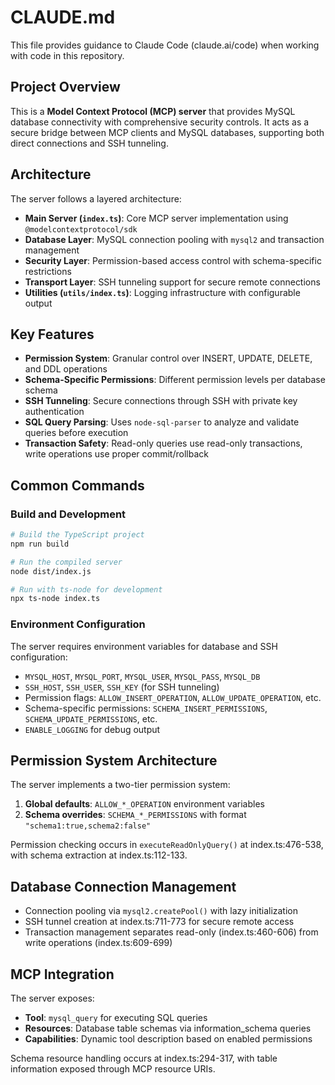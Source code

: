 # CLAUDE.md

This file provides guidance to Claude Code (claude.ai/code) when working with code in this repository.

## Project Overview

This is a **Model Context Protocol (MCP) server** that provides MySQL database connectivity with comprehensive security controls. It acts as a secure bridge between MCP clients and MySQL databases, supporting both direct connections and SSH tunneling.

## Architecture

The server follows a layered architecture:

- **Main Server (`index.ts`)**: Core MCP server implementation using `@modelcontextprotocol/sdk`
- **Database Layer**: MySQL connection pooling with `mysql2` and transaction management  
- **Security Layer**: Permission-based access control with schema-specific restrictions
- **Transport Layer**: SSH tunneling support for secure remote connections
- **Utilities (`utils/index.ts`)**: Logging infrastructure with configurable output

## Key Features

- **Permission System**: Granular control over INSERT, UPDATE, DELETE, and DDL operations
- **Schema-Specific Permissions**: Different permission levels per database schema
- **SSH Tunneling**: Secure connections through SSH with private key authentication
- **SQL Query Parsing**: Uses `node-sql-parser` to analyze and validate queries before execution
- **Transaction Safety**: Read-only queries use read-only transactions, write operations use proper commit/rollback

## Common Commands

### Build and Development
```bash
# Build the TypeScript project
npm run build

# Run the compiled server
node dist/index.js

# Run with ts-node for development
npx ts-node index.ts
```

### Environment Configuration
The server requires environment variables for database and SSH configuration:

- `MYSQL_HOST`, `MYSQL_PORT`, `MYSQL_USER`, `MYSQL_PASS`, `MYSQL_DB`
- `SSH_HOST`, `SSH_USER`, `SSH_KEY` (for SSH tunneling)
- Permission flags: `ALLOW_INSERT_OPERATION`, `ALLOW_UPDATE_OPERATION`, etc.
- Schema-specific permissions: `SCHEMA_INSERT_PERMISSIONS`, `SCHEMA_UPDATE_PERMISSIONS`, etc.
- `ENABLE_LOGGING` for debug output

## Permission System Architecture

The server implements a two-tier permission system:
1. **Global defaults**: `ALLOW_*_OPERATION` environment variables
2. **Schema overrides**: `SCHEMA_*_PERMISSIONS` with format `"schema1:true,schema2:false"`

Permission checking occurs in `executeReadOnlyQuery()` at index.ts:476-538, with schema extraction at index.ts:112-133.

## Database Connection Management

- Connection pooling via `mysql2.createPool()` with lazy initialization
- SSH tunnel creation at index.ts:711-773 for secure remote access
- Transaction management separates read-only (index.ts:460-606) from write operations (index.ts:609-699)

## MCP Integration

The server exposes:
- **Tool**: `mysql_query` for executing SQL queries
- **Resources**: Database table schemas via information_schema queries
- **Capabilities**: Dynamic tool description based on enabled permissions

Schema resource handling occurs at index.ts:294-317, with table information exposed through MCP resource URIs.